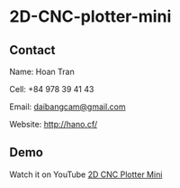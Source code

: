 # 2D-CNC-plotter-mini
 
## Contact

Name: Hoan Tran

Cell: +84 978 39 41 43

Email: daibangcam@gmail.com

Website: http://hano.cf/

## Demo

Watch it on YouTube [2D CNC Plotter Mini](https://youtu.be/YjUcNVfRY1A)